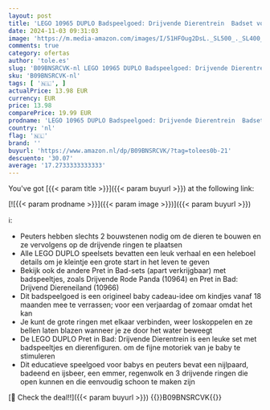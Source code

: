 ```yaml
---
layout: post
title: 'LEGO 10965 DUPLO Badspeelgoed: Drijvende Dierentrein  Badset voor baby s en kinderen vanaf 1 5 jaar met eend'
date: 2024-11-03 09:31:03
image: 'https://m.media-amazon.com/images/I/51HFOug2DsL._SL500_._SL400_.jpg'
comments: true
category: ofertas
author: 'tole.es'
slug: 'B09BNSRCVK-nl LEGO 10965 DUPLO Badspeelgoed: Drijvende Dierentrein...'
sku: 'B09BNSRCVK-nl'
tags: [ '🇳🇱', ]
actualPrice: 13.98 EUR
currency: EUR
price: 13.98
comparePrice: 19.99 EUR
prodname: 'LEGO 10965 DUPLO Badspeelgoed: Drijvende Dierentrein  Badset voor baby s en kinderen vanaf 1 5 jaar met eend'
country: 'nl'
flag: '🇳🇱'
brand: ''
buyurl: 'https://www.amazon.nl/dp/B09BNSRCVK/?tag=tolees0b-21'
descuento: '30.07'
average: '17.2733333333333'
---
```


You've got [{{< param title >}}]({{< param buyurl >}}) at the following link:

[![{{< param prodname >}}]({{< param image >}})]({{< param buyurl >}})

ℹ️:

- Peuters hebben slechts 2 bouwstenen nodig om de dieren te bouwen en ze vervolgens op de drijvende ringen te plaatsen
- Alle LEGO DUPLO speelsets bevatten een leuk verhaal en een heleboel details om je kleintje een grote start in het leven te geven
- Bekijk ook de andere Pret in Bad-sets (apart verkrijgbaar) met badspeeltjes, zoals Drijvende Rode Panda (10964) en Pret in Bad: Drijvend Diereneiland (10966)
- Dit badspeelgoed is een origineel baby cadeau-idee om kindjes vanaf 18 maanden mee te verrassen; voor een verjaardag of zomaar omdat het kan
- Je kunt de grote ringen met elkaar verbinden, weer loskoppelen en ze bellen laten blazen wanneer je ze door het water beweegt
- De LEGO DUPLO Pret in Bad: Drijvende Dierentrein is een leuke set met badspeeltjes en dierenfiguren. om de fijne motoriek van je baby te stimuleren
- Dit educatieve speelgoed voor babys en peuters bevat een nijlpaard, badeend en ijsbeer, een emmer, regenwolk en 3 drijvende ringen die open kunnen en die eenvoudig schoon te maken zijn

[🛒 Check the deal!!]({{< param buyurl >}})
{{<world>}}B09BNSRCVK{{</world>}}
